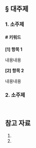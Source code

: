 ## § 대주제

### 1. 소주제

#### # 키워드

**[1] 항목 1**

내용내용

**[2] 항목 2**

내용내용

### 2. 소주제

<br>

## 참고 자료

1. 
2. 
